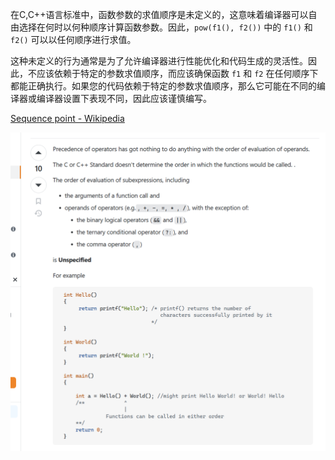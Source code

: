 在C,C++语言标准中，函数参数的求值顺序是未定义的，这意味着编译器可以自由选择在何时以何种顺序计算函数参数。因此，`pow(f1(), f2())` 中的 `f1()` 和 `f2()` 可以以任何顺序进行求值。

这种未定义的行为通常是为了允许编译器进行性能优化和代码生成的灵活性。因此，不应该依赖于特定的参数求值顺序，而应该确保函数 `f1` 和 `f2` 在任何顺序下都能正确执行。如果您的代码依赖于特定的参数求值顺序，那么它可能在不同的编译器或编译器设置下表现不同，因此应该谨慎编写。

[Sequence point - Wikipedia](https://en.wikipedia.org/wiki/Sequence_point)

![](../img/函数参数调用顺序-20231013180120.png)